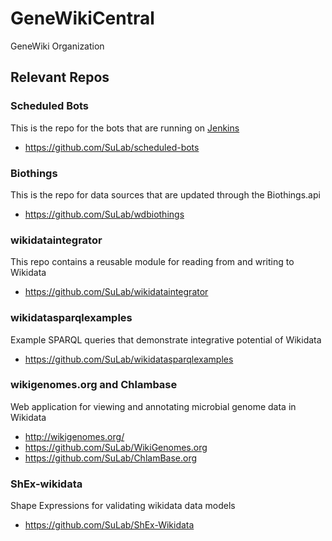 # GeneWikiCentral
GeneWiki Organization


## Relevant Repos
### Scheduled Bots
This is the repo for the bots that are running on [Jenkins](http://52.15.200.208:8080)

* https://github.com/SuLab/scheduled-bots

### Biothings
This is the repo for data sources that are updated through the Biothings.api

* https://github.com/SuLab/wdbiothings

### wikidataintegrator
This repo contains a reusable module for reading from and writing to Wikidata

* https://github.com/SuLab/wikidataintegrator

### wikidatasparqlexamples
Example SPARQL queries that demonstrate integrative potential of Wikidata

* https://github.com/SuLab/wikidatasparqlexamples


### wikigenomes.org and Chlambase
Web application for viewing and annotating microbial genome data in Wikidata

* http://wikigenomes.org/
* https://github.com/SuLab/WikiGenomes.org
* https://github.com/SuLab/ChlamBase.org

### ShEx-wikidata
Shape Expressions for validating wikidata data models

* https://github.com/SuLab/ShEx-Wikidata
